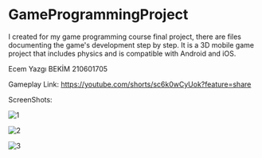 # GameProgrammingProject
 I created for my game programming course final project, there are files documenting the game's development step by step. It is a 3D mobile game project that includes physics and is compatible with Android and iOS.

 Ecem Yazgı BEKİM
 210601705

 Gameplay Link: https://youtube.com/shorts/sc6k0wCyUok?feature=share

 ScreenShots:
 
![1](https://github.com/user-attachments/assets/f93ad254-1a19-4161-979e-20002c93d845)

![2](https://github.com/user-attachments/assets/742c298f-af79-4f63-87b2-426915b48574)

![3](https://github.com/user-attachments/assets/b73e4b7a-ce88-44a4-8192-b78ec02e4d8c)

